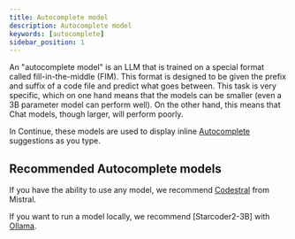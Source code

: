 ```yaml
---
title: Autocomplete model
description: Autocomplete model
keywords: [autocomplete]
sidebar_position: 1
---
```


An "autocomplete model" is an LLM that is trained on a special format called fill-in-the-middle (FIM). This format is designed to be given the prefix and suffix of a code file and predict what goes between. This task is very specific, which on one hand means that the models can be smaller (even a 3B parameter model can perform well). On the other hand, this means that Chat models, though larger, will perform poorly.

In Continue, these models are used to display inline [Autocomplete](../../docs/chat/how-to-use-it.md) suggestions as you type.

## Recommended Autocomplete models

If you have the ability to use any model, we recommend [Codestral](../model-providers/top-level/mistral.md) from Mistral.

If you want to run a model locally, we recommend [Starcoder2-3B] with [Ollama](../model-providers/top-level/ollama.md).
